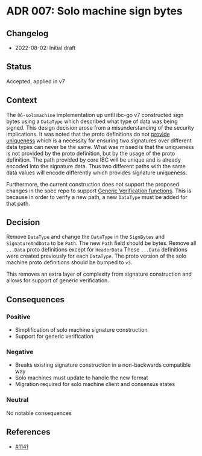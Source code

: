 # ADR 007: Solo machine sign bytes

## Changelog

- 2022-08-02: Initial draft

## Status

Accepted, applied in v7

## Context

The `06-solomachine` implementation up until ibc-go v7 constructed sign bytes using a `DataType` which described what type of data was being signed.
This design decision arose from a misunderstanding of the security implications.
It was noted that the proto definitions do not [provide uniqueness](https://github.com/cosmos/cosmos-sdk/pull/7237#discussion_r484264573) which is a necessity for ensuring two signatures over different data types can never be the same.
What was missed is that the uniqueness is not provided by the proto definition, but by the usage of the proto definition.
The path provided by core IBC will be unique and is already encoded into the signature data.
Thus two different paths with the same data values will encode differently which provides signature uniqueness.

Furthermore, the current construction does not support the proposed changes in the spec repo to support [Generic Verification functions](https://github.com/cosmos/ibc/issues/684).
This is because in order to verify a new path, a new `DataType` must be added for that path.

## Decision

Remove `DataType` and change the `DataType` in the `SignBytes` and `SignatureAndData` to be `Path`.
The new `Path` field should be bytes.
Remove all `...Data` proto definitions except for `HeaderData`
These `...Data` definitions were created previously for each `DataType`.
The proto version of the solo machine proto definitions should be bumped to `v3`.

This removes an extra layer of complexity from signature construction and allows for support of generic verification.

## Consequences

### Positive

- Simplification of solo machine signature construction
- Support for generic verification

### Negative

- Breaks existing signature construction in a non-backwards compatible way
- Solo machines must update to handle the new format
- Migration required for solo machine client and consensus states

### Neutral

No notable consequences

## References

- [#1141](https://github.com/cosmos/ibc-go/issues/1141)
